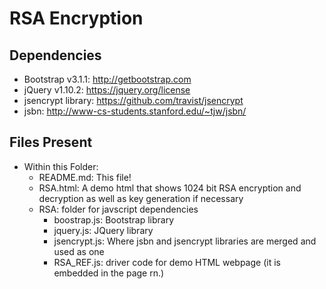 # RSA Encryption

## Dependencies

* Bootstrap v3.1.1: http://getbootstrap.com
* jQuery v1.10.2: https://jquery.org/license
* jsencrypt library: https://github.com/travist/jsencrypt
* jsbn: http://www-cs-students.stanford.edu/~tjw/jsbn/

## Files Present
* Within this Folder:
    * <span>README.md</span>: This file!
    * RSA.html: A demo html that shows 1024 bit RSA encryption and decryption as well as key generation if necessary
    * RSA: folder for javscript dependencies
        * boostrap.js: Bootstrap library
        * jquery.js: JQuery library
        * jsencrypt.js: Where jsbn and jsencrypt libraries are merged and used as one
        * RSA_REF.js: driver code for demo HTML webpage (it is embedded in the page rn.)